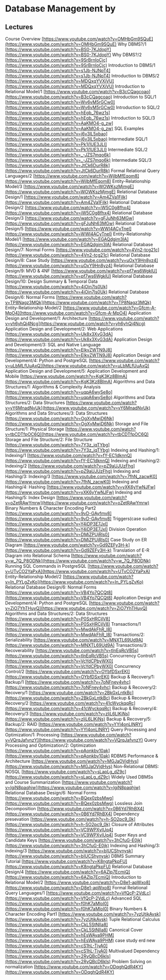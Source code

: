 # Database Management by 




## Lectures 

Course Overview
[https://www.youtube.com/watch?v=OMHbGm9SQuE](https://www.youtube.com/watch?v=OMHbGm9SQuE)
Why DBMS?/1
[https://www.youtube.com/watch?v=BS0-7KJdopY](https://www.youtube.com/watch?v=BS0-7KJdopY)
Why DBMS?/2
[https://www.youtube.com/watch?v=9SrBrnIoCjc](https://www.youtube.com/watch?v=9SrBrnIoCjc)
Introduction to DBMS/1
[https://www.youtube.com/watch?v=s1Jb-NJNpT4](https://www.youtube.com/watch?v=s1Jb-NJNpT4)
Introduction to DBMS/2
[https://www.youtube.com/watch?v=MDQxqYVXiVU](https://www.youtube.com/watch?v=MDQxqYVXiVU)
Introduction to Relational Model/1
[https://www.youtube.com/watch?v=B3cCQagcoao](https://www.youtube.com/watch?v=B3cCQagcoao)
Introduction to SQL/1
[https://www.youtube.com/watch?v=Wv6vM5rGCw0](https://www.youtube.com/watch?v=Wv6vM5rGCw0)
Introduction to SQL/2
[https://www.youtube.com/watch?v=hEgb_76wz1s](https://www.youtube.com/watch?v=hEgb_76wz1s)
Introduction to SQL/3
[https://www.youtube.com/watch?v=AaKMO4-g_zw](https://www.youtube.com/watch?v=AaKMO4-g_zw)
SQL Examples
[https://www.youtube.com/watch?v=j6v3lL5xbao](https://www.youtube.com/watch?v=j6v3lL5xbao)
Intermediate SQL/1
[https://www.youtube.com/watch?v=Pk1j1UE3JLI](https://www.youtube.com/watch?v=Pk1j1UE3JLI)
Intermediate SQL/2
[https://www.youtube.com/watch?v=_-JZS7mqo6k](https://www.youtube.com/watch?v=_-JZS7mqo6k)
Intermediate SQL/3
[https://www.youtube.com/watch?v=JtCk6DurR8k](https://www.youtube.com/watch?v=JtCk6DurR8k)
Formal Relational Query Languages/2
[https://www.youtube.com/watch?v=WjlbMfEqom8](https://www.youtube.com/watch?v=WjlbMfEqom8)
Entity-Relationship Model/3
[https://www.youtube.com/watch?v=WOWKszMjmgE](https://www.youtube.com/watch?v=WOWKszMjmgE)
Relational Database Design/1
[https://www.youtube.com/watch?v=Am4ZVa1Filk](https://www.youtube.com/watch?v=Am4ZVa1Filk)
Relational Database Design/2
[https://www.youtube.com/watch?v=iW5C0g8fhx4](https://www.youtube.com/watch?v=iW5C0g8fhx4)
Relational Database Design/3
[https://www.youtube.com/watch?v=gFJuNh63MGw](https://www.youtube.com/watch?v=gFJuNh63MGw)
Relational Database Design/5
[https://www.youtube.com/watch?v=WWI4ACyTneI](https://www.youtube.com/watch?v=WWI4ACyTneI)
Entity-Relationship Model/1
[https://www.youtube.com/watch?v=EGAQdgim3IA](https://www.youtube.com/watch?v=EGAQdgim3IA)
Relational Database Design/7: Normal Forms
[https://www.youtube.com/watch?v=4Vn2-tcg21c](https://www.youtube.com/watch?v=4Vn2-tcg21c)
Relational Database Design/8: Case Study
[https://www.youtube.com/watch?v=uOxY9Hn8yz4](https://www.youtube.com/watch?v=uOxY9Hn8yz4)
Relational Database Design/9: MVD & 4NF
[https://www.youtube.com/watch?v=pf7ws6WgklU](https://www.youtube.com/watch?v=pf7ws6WgklU)
Relational Database Design/10: Design Summary & Temporal Data
[https://www.youtube.com/watch?v=4iOin7ls0Uk](https://www.youtube.com/watch?v=4iOin7ls0Uk)
Relational Database Design/6: Normal Forms
[https://www.youtube.com/watch?v=TP8Nagz3MQk](https://www.youtube.com/watch?v=TP8Nagz3MQk)
Entity-Relationship Model/2
[https://www.youtube.com/watch?v=Gfcm-A-MpO4](https://www.youtube.com/watch?v=Gfcm-A-MpO4)
Application Design and Development/1: Architecture
[https://www.youtube.com/watch?v=yh6yhQj4Ncg](https://www.youtube.com/watch?v=yh6yhQj4Ncg)
Application Design and Development/2: Web Applications
[https://www.youtube.com/watch?v=Uk8x3XvG3dA](https://www.youtube.com/watch?v=Uk8x3XvG3dA)
Application Design and Development/3: SQL and Native Language
[https://www.youtube.com/watch?v=ElkvZWTN9J8](https://www.youtube.com/watch?v=ElkvZWTN9J8)
Application Design and Development/4: Python and PostgreSQL
[https://www.youtube.com/watch?v=uLbMLfUuAxQ](https://www.youtube.com/watch?v=uLbMLfUuAxQ)
Application Design and Development/5: Application Development and Mobile
[https://www.youtube.com/watch?v=KgK3Kz8BlmA](https://www.youtube.com/watch?v=KgK3Kz8BlmA)
Algorithms and Data Structures/1: Algorithms & Complexity Analysis
[https://www.youtube.com/watch?v=uqpA6wySe8o](https://www.youtube.com/watch?v=uqpA6wySe8o)
Algorithms and Data Structures/2: Data Structures
[https://www.youtube.com/watch?v=vY6MnadNvUk](https://www.youtube.com/watch?v=vY6MnadNvUk)
Algorithms and Data Structures/3: Data Structures
[https://www.youtube.com/watch?v=OgXyMwjD6Nk](https://www.youtube.com/watch?v=OgXyMwjD6Nk)
Storage and File Structure/1: Physical Storage
[https://www.youtube.com/watch?v=tbCDTfpOC6Q](https://www.youtube.com/watch?v=tbCDTfpOC6Q)
Storage and File Structure/2: File Structure
[https://www.youtube.com/watch?v=7Y3z_iqTYbg](https://www.youtube.com/watch?v=7Y3z_iqTYbg)
Indexing and Hashing/1: Indexing/1
[https://www.youtube.com/watch?v=fY-EC1dknnQ](https://www.youtube.com/watch?v=fY-EC1dknnQ)
Indexing and Hashing/2: Indexing/2
[https://www.youtube.com/watch?v=pZ9aUJUzFhg](https://www.youtube.com/watch?v=pZ9aUJUzFhg)
Indexing and Hashing/3: Indexing/3
[https://www.youtube.com/watch?v=7fhN_zacwK0](https://www.youtube.com/watch?v=7fhN_zacwK0)
Indexing and Hashing/4: Hashing
[https://www.youtube.com/watch?v=yXK6yYwNJFw](https://www.youtube.com/watch?v=yXK6yYwNJFw)
Indexing and Hashing/5: Index Design
[https://www.youtube.com/watch?v=oZetRAwYmrw](https://www.youtube.com/watch?v=oZetRAwYmrw)
Binary Numbers & Character Encoding Part2
[https://www.youtube.com/watch?v=9vD-GAyfmv8](https://www.youtube.com/watch?v=9vD-GAyfmv8)
Triggers(case sudies)
[https://www.youtube.com/watch?v=Y4iDP3E7JxI](https://www.youtube.com/watch?v=Y4iDP3E7JxI)
Division Operation
[https://www.youtube.com/watch?v=DMiZPUjRls0](https://www.youtube.com/watch?v=DMiZPUjRls0)
Case Study on ER Diagram
[https://www.youtube.com/watch?v=Gd9ZEFy3H-k](https://www.youtube.com/watch?v=Gd9ZEFy3H-k)
Translation of E-R Diagram into Relational Schema
[https://www.youtube.com/watch?v=w_7Q_P8ODNk](https://www.youtube.com/watch?v=w_7Q_P8ODNk)
Running SQL Commands in PostgreSQL
[https://www.youtube.com/watch?v=UTvCO2YaPxA](https://www.youtube.com/watch?v=UTvCO2YaPxA)
Entity-Relationship Model/2
[https://www.youtube.com/watch?v=In_PYLgZvKo](https://www.youtube.com/watch?v=In_PYLgZvKo)
Relational Database Design/6: Normal Forms
[https://www.youtube.com/watch?v=VB4Yo7QCQt8](https://www.youtube.com/watch?v=VB4Yo7QCQt8)
Application Design and Development/4: Python and PostgreSQL
[https://www.youtube.com/watch?v=ZiO7YhTHuyQ](https://www.youtube.com/watch?v=ZiO7YhTHuyQ)
Algorithms and Data Structures/2: Data Structures
[https://www.youtube.com/watch?v=P0SxHRCjlV8](https://www.youtube.com/watch?v=P0SxHRCjlV8)
Transactions/1
[https://www.youtube.com/watch?v=MwdAkFhR_I8](https://www.youtube.com/watch?v=MwdAkFhR_I8)
Transactions/2: Serializability
[https://www.youtube.com/watch?v=MNXTL69Ud9A](https://www.youtube.com/watch?v=MNXTL69Ud9A)
Transactions/3: Recoverability
[https://www.youtube.com/watch?v=tlnEqRcVB5s](https://www.youtube.com/watch?v=tlnEqRcVB5s)
Concurrency Control/1
[https://www.youtube.com/watch?v=VcYdCPbyWX0](https://www.youtube.com/watch?v=VcYdCPbyWX0)
Concurrency Control/2
[https://www.youtube.com/watch?v=OYbfDSxrEKI](https://www.youtube.com/watch?v=OYbfDSxrEKI)
Backup & Recovery/1: Backup/1
[https://www.youtube.com/watch?v=7oNFney4vhc](https://www.youtube.com/watch?v=7oNFney4vhc)
Backup & Recovery/2: Recovery/1
[https://www.youtube.com/watch?v=2BkGxLntkBc](https://www.youtube.com/watch?v=2BkGxLntkBc)
Backup & Recovery/3: Recovery/2
[https://www.youtube.com/watch?v=41cWyckqqRc](https://www.youtube.com/watch?v=41cWyckqqRc)
Backup & Recovery/4: Recovery/3
[https://www.youtube.com/watch?v=zliL6LlKiNs](https://www.youtube.com/watch?v=zliL6LlKiNs)
Backup & Recovery/5: Backup/2: RAID
[https://www.youtube.com/watch?v=YYl4onLINRY](https://www.youtube.com/watch?v=YYl4onLINRY)
Query Processing and Optimization/1: Processing
[https://www.youtube.com/watch?v=VQrqJafvnzY](https://www.youtube.com/watch?v=VQrqJafvnzY)
Query Processing and Optimization/2: Optimization
[https://www.youtube.com/watch?v=pAonkbv10ak](https://www.youtube.com/watch?v=pAonkbv10ak)
RDBMS Performance & Architecture
[https://www.youtube.com/watch?v=MGJaOVjdHvs](https://www.youtube.com/watch?v=MGJaOVjdHvs)
Non-Relational DBMS: NOSQL
[https://www.youtube.com/watch?v=sLapLg_dZ9c](https://www.youtube.com/watch?v=sLapLg_dZ9c)
Widely Used DBMSs and Course Summarization
[https://www.youtube.com/watch?v=lgiN8paqhjw](https://www.youtube.com/watch?v=lgiN8paqhjw)
Relational Database Design/6: Normal Forms
[https://www.youtube.com/watch?v=BQex0zbsMwg](https://www.youtube.com/watch?v=BQex0zbsMwg)
Lossless Join Decomposition
[https://www.youtube.com/watch?v=0B6Yd7RhBX4](https://www.youtube.com/watch?v=0B6Yd7RhBX4)
Dependency presevation
[https://www.youtube.com/watch?v=h-SO2pc9_0k](https://www.youtube.com/watch?v=h-SO2pc9_0k)
Closure of Attributes
[https://www.youtube.com/watch?v=VC9WPXylUq4](https://www.youtube.com/watch?v=VC9WPXylUq4)
Super Keys and Candidate Keys
[https://www.youtube.com/watch?v=3hCfuG-E0jk](https://www.youtube.com/watch?v=3hCfuG-E0jk)
Indexing and Hashing/3: Indexing/3
[https://www.youtube.com/watch?v=bIUCShynysk](https://www.youtube.com/watch?v=bIUCShynysk)
DBMS Summary Tutorial
[https://www.youtube.com/watch?v=K8ngtaPkpFU](https://www.youtube.com/watch?v=K8ngtaPkpFU)
Relational Database Design/4
[https://www.youtube.com/watch?v=6AZlp7EcmiQ](https://www.youtube.com/watch?v=6AZlp7EcmiQ)
Introduction to Relational Model/2
[https://www.youtube.com/watch?v=D8e1-apWxo8](https://www.youtube.com/watch?v=D8e1-apWxo8)
Formal Relational Query Languages/1
[https://www.youtube.com/watch?v=VfQcP-2VdLc](https://www.youtube.com/watch?v=VfQcP-2VdLc)
Advanced SQL
[https://www.youtube.com/watch?v=f0hK7aMloI0](https://www.youtube.com/watch?v=f0hK7aMloI0)
Binary Numbers & Character Encoding Part1
[https://www.youtube.com/watch?v=7yzUtikAvsk](https://www.youtube.com/watch?v=7yzUtikAvsk)
Tuple Relational Calculus
[https://www.youtube.com/watch?v=CkL5StNIla8](https://www.youtube.com/watch?v=CkL5StNIla8)
Canonical Cover
[https://www.youtube.com/watch?v=hEsWAya9PHM](https://www.youtube.com/watch?v=hEsWAya9PHM)
case study erd new
[https://www.youtube.com/watch?v=cS1hL-TjyA0](https://www.youtube.com/watch?v=cS1hL-TjyA0)
Multivalued Dependency
[https://www.youtube.com/watch?v=2RyQBcD6kIs](https://www.youtube.com/watch?v=2RyQBcD6kIs)
Problem Solving on normalization
[https://www.youtube.com/watch?v=ODqghQdR4KY](https://www.youtube.com/watch?v=ODqghQdR4KY)
